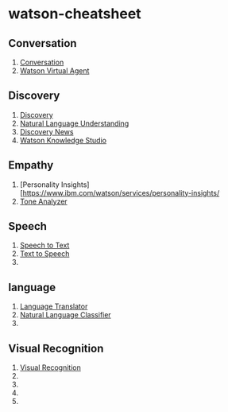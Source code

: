 # watson-cheatsheet
## Conversation
1. [Conversation](https://www.ibm.com/watson/services/conversation/)
1. [Watson Virtual Agent](https://www.ibm.com/us-en/marketplace/cognitive-customer-engagement)

## Discovery
1. [Discovery](https://www.ibm.com/watson/services/discovery/)
1. [Natural Language Understanding](https://www.ibm.com/watson/services/natural-language-understanding/)
1. [Discovery News](https://www.ibm.com/watson/services/discovery-news/)
1. [Watson Knowledge Studio](https://www.ibm.com/us-en/marketplace/supervised-machine-learning) 


## Empathy
1. [Personality Insights][https://www.ibm.com/watson/services/personality-insights/
1. [Tone Analyzer](https://www.ibm.com/watson/services/tone-analyzer/)

## Speech
1. [Speech to Text](https://www.ibm.com/watson/services/speech-to-text/)
1. [Text to Speech](https://www.ibm.com/watson/services/text-to-speech/)
1.
## language
1. [Language Translator](https://www.ibm.com/watson/services/language-translator/)
1. [Natural Language Classifier](https://www.ibm.com/watson/services/natural-language-classifier/)
1.
## Visual Recognition
1. [Visual Recognition](https://www.ibm.com/watson/services/visual-recognition/)
1.
1.
1.
1.

